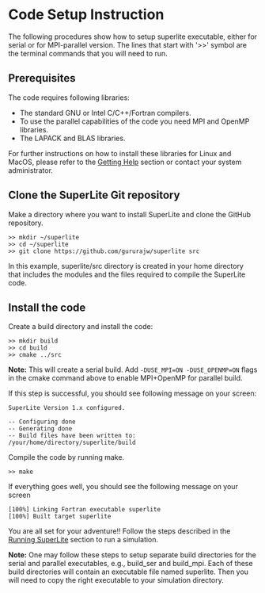 # Code Setup Instruction

The following procedures show how to setup superlite executable, either for serial or for MPI-parallel version. The lines that start with '>>' symbol are the terminal commands that you will need to run.

Prerequisites
--
The code requires following libraries:
- The standard GNU or Intel C/C++/Fortran compilers.
- To use the parallel capabilities of the code you need MPI and OpenMP libraries.
- The LAPACK and BLAS libraries.

For further instructions on how to install these libraries for Linux and MacOS, please refer to the [Getting Help](/help.md#installing-prerequisite-libraries) section or contact your system administrator.

Clone the SuperLite Git repository
---
Make a directory where you want to install SuperLite and clone the GitHub repository.

```
>> mkdir ~/superlite
>> cd ~/superlite
>> git clone https://github.com/gururajw/superlite src
```
In this example, superlite/src directory is created in your home directory that includes the modules and the files required to compile the SuperLite code.


Install the code
---

Create a build directory and install the code:

```
>> mkdir build
>> cd build
>> cmake ../src
```

**Note:** This will create a serial build. Add  `-DUSE_MPI=ON -DUSE_OPENMP=ON` flags in the cmake command above to enable MPI+OpenMP for parallel build.

If this step is successful, you should see following message on your screen:

```
SuperLite Version 1.x configured.

-- Configuring done
-- Generating done
-- Build files have been written to: /your/home/directory/superlite/build
```

Compile the code by running make.

```
>> make
```

If everything goes well, you should see the following message on your screen

```
[100%] Linking Fortran executable superlite
[100%] Built target superlite
```

You are all set for your adventure!! Follow the steps described in the [Running SuperLite](/running.md) section to run a simulation.

**Note:** One may follow these steps to setup separate build directories for the serial and parallel executables, e.g., build_ser and build_mpi. Each of these build directories will contain an executable file named superlite. Then you will need to copy the right executable to your simulation directory.
